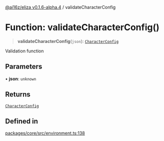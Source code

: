 [@ai16z/eliza v0.1.6-alpha.4](../index.md) / validateCharacterConfig

# Function: validateCharacterConfig()

> **validateCharacterConfig**(`json`): [`CharacterConfig`](../type-aliases/CharacterConfig.md)

Validation function

## Parameters

• **json**: `unknown`

## Returns

[`CharacterConfig`](../type-aliases/CharacterConfig.md)

## Defined in

[packages/core/src/environment.ts:138](https://github.com/IkigaiLabsETH/eliza/blob/main/packages/core/src/environment.ts#L138)
